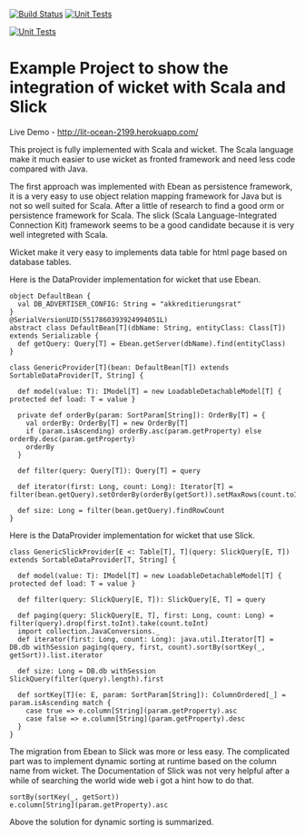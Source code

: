 [![Build Status](https://travis-ci.org/pussinboots/akkreditierungsrat.svg?branch=master)](https://travis-ci.org/pussinboots/akkreditierungsrat)
[![Unit Tests](https://unitcover.herokuapp.com/api/pussinboots/akkreditierungsrat/badge)](https://unitcover.herokuapp.com/#/builds/pussinboots/akkreditierungsrat/builds)

[![Unit Tests](http://unitcover.herokuapp.com/api/pussinboots/akkreditierungsrat/testsuites/badge)](https://unitcover.herokuapp.com/#/builds/pussinboots/akkreditierungsrat/builds)


Example Project to show the integration of wicket with Scala and Slick
==================

Live Demo - http://lit-ocean-2199.herokuapp.com/

This project is fully implemented with Scala and wicket. The Scala language make it 
much easier to use wicket as fronted framework and need less code compared with Java.

The first approach was implemented with Ebean as persistence framework, it is a very easy to use object
relation mapping framework for Java but is not so well suited for Scala. After a little of research to find a
good orm or persistence framework for Scala. The slick (Scala Language-Integrated Connection Kit) framework 
seems to be a good candidate because it is very well integreted with Scala. 

Wicket make it very easy to implements data table for html page based on database tables.


Here is the DataProvider implementation for wicket that use Ebean.
  
    object DefaultBean {
      val DB_ADVERTISER_CONFIG: String = "akkreditierungsrat"
    }
    @SerialVersionUID(5517860393924994051L)
    abstract class DefaultBean[T](dbName: String, entityClass: Class[T]) extends Serializable {
      def getQuery: Query[T] = Ebean.getServer(dbName).find(entityClass)
    }
  
    class GenericProvider[T](bean: DefaultBean[T]) extends SortableDataProvider[T, String] {
    
      def model(value: T): IModel[T] = new LoadableDetachableModel[T] { protected def load: T = value }
    
      private def orderBy(param: SortParam[String]): OrderBy[T] = {
        val orderBy: OrderBy[T] = new OrderBy[T]
        if (param.isAscending) orderBy.asc(param.getProperty) else orderBy.desc(param.getProperty)
        orderBy
      }
    
      def filter(query: Query[T]): Query[T] = query
    
      def iterator(first: Long, count: Long): Iterator[T] = filter(bean.getQuery).setOrderBy(orderBy(getSort)).setMaxRows(count.toInt).setFirstRow(first.toInt).findList().iterator
    
      def size: Long = filter(bean.getQuery).findRowCount
    }

Here is the DataProvider implementation for wicket that use Slick.

    class GenericSlickProvider[E <: Table[T], T](query: SlickQuery[E, T]) extends SortableDataProvider[T, String] {
    
      def model(value: T): IModel[T] = new LoadableDetachableModel[T] { protected def load: T = value }
    
      def filter(query: SlickQuery[E, T]): SlickQuery[E, T] = query
    
      def paging(query: SlickQuery[E, T], first: Long, count: Long) = filter(query).drop(first.toInt).take(count.toInt)
      import collection.JavaConversions._
      def iterator(first: Long, count: Long): java.util.Iterator[T] = DB.db withSession paging(query, first, count).sortBy(sortKey(_, getSort)).list.iterator
    
      def size: Long = DB.db withSession SlickQuery(filter(query).length).first
    
      def sortKey[T](e: E, param: SortParam[String]): ColumnOrdered[_] = param.isAscending match {
        case true => e.column[String](param.getProperty).asc
        case false => e.column[String](param.getProperty).desc
      }
    }

The migration from Ebean to Slick was more or less easy. The complicated part was to implement dynamic sorting 
at runtime based on the column name from wicket. The Documentation of Slick was not very helpful after a while 
of searching the world wide web i got a hint how to do that.

    sortBy(sortKey(_, getSort))
    e.column[String](param.getProperty).asc
    
Above the solution for dynamic sorting is summarized.
